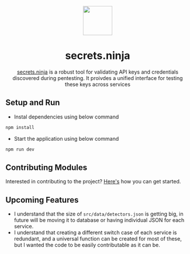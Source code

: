 <div align="center">

<img src='https://github.com/NikhilPanwar/secrets-ninja/blob/public/logo.jpg' height="80">

# secrets.ninja

[secrets.ninja](https://secrets.ninja) is a robust tool for validating API keys and credentials discovered during pentesting. 
It proivdes a unified interface for testing these keys across services

</div>

## Setup and Run

- Instal dependencies using below command

```bash
npm install
```

- Start the application using below command

```bash
npm run dev
```

## Contributing Modules

Interested in contributing to the project? [Here's](CONTRIBUTING.md) how you can get started.

## Upcoming Features

- I understand that the size of `src/data/detectors.json` is getting big, in future will be moving it to database or having individual JSON for each service.
- I understand that creating a different switch case of each service is redundant, and a universal function can be created for most of these, but I wanted the code to be easily contributable as it can be. 
